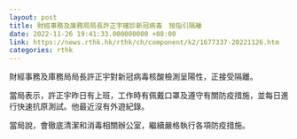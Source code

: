 ```yaml
---
layout: post
title: 財經事務及庫務局局長許正宇確診新冠病毒　按指引隔離
date: 2022-11-26 19:41:33.000000000 +08:00
link: https://news.rthk.hk/rthk/ch/component/k2/1677337-20221126.htm
categories: rthk
---
```


財經事務及庫務局局長許正宇對新冠病毒核酸檢測呈陽性，正接受隔離。

當局表示，許正宇昨日有上班，工作時有佩戴口罩及遵守有關防疫措施，並每日進行快速抗原測試。他最近沒有外遊紀錄。

當局說，會徹底清潔和消毒相關辦公室，繼續嚴格執行各項防疫措施。
